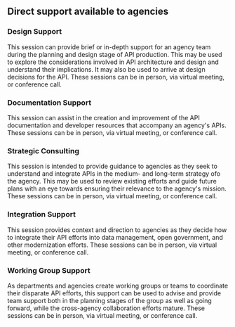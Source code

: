 ## Direct support available to agencies 

### Design Support

This session can provide brief or in-depth support for an agency team during the planning and design stage of API production.  This may be used to explore the considerations involved in API architecture and design and understand their implications.  It may also be used to arrive at design decisions for the API.  These sessions can be in person, via virtual meeting, or conference call.

### Documentation Support 

This session can assist in the creation and improvement of the API documentation and developer resources that accompany an agency's APIs.  These sessions can be in person, via virtual meeting, or conference call.

### Strategic Consulting 

This session is intended to provide guidance to agencies as they seek to understand and integrate APIs in the medium- and long-term strategy ofo the agency.  This may be used to review existing efforts and guide future plans with an eye towards ensuring their relevance to the agency's mission.  These sessions can be in person, via virtual meeting, or conference call.

### Integration Support 

This session provides context and direction to agencies as they decide how to integrate their API efforts into data management, open government, and other modernization efforts.   These sessions can be in person, via virtual meeting, or conference call.

### Working Group Support 

As departments and agencies create working groups or teams to coordinate their disparate API efforts, this support can be used to advise and provide team support both in the planning stages of the group as well as going forward, while the cross-agency collaboration efforts mature.  These sessions can be in person, via virtual meeting, or conference call.



